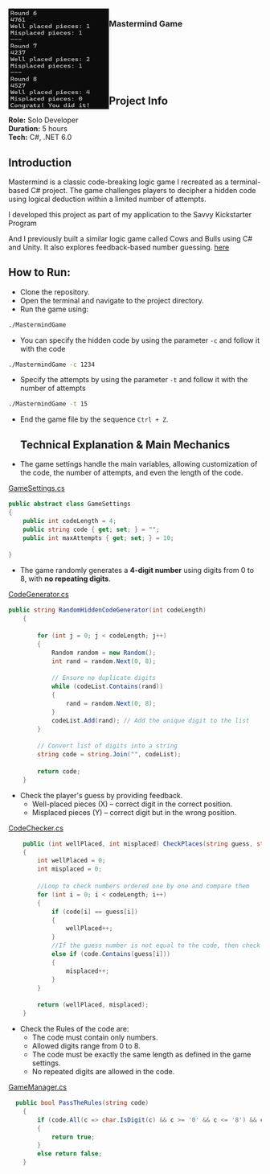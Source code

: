 <!-- PROJECT LOGO -->
<div>
  <h3>
    <img align="left" width="200" height="200" src="images/QfZOzZ8VwU.png"><br/>
    Mastermind Game
  </h3>
</div>   

<br/>

<br/>

<br/>

<br/>

<br/>

## Project Info
**Role:** Solo Developer
<br/>
**Duration:** 5 hours
<br/>**Tech:** C#, .NET 6.0

## Introduction

Mastermind is a classic code-breaking logic game I recreated as a terminal-based C# project. The game challenges players to decipher a hidden code using logical deduction within a limited number of attempts.

I developed this project as part of my application to the Savvy Kickstarter Program

And I previously built a similar logic game called Cows and Bulls using C# and Unity. It also explores feedback-based number guessing. [here](https://github.com/weex1997/CowsAndBullsGame.git)

## How to Run:
- Clone the repository.
- Open the terminal and navigate to the project directory.
- Run the game using:
```bash
./MastermindGame
```
- You can specify the hidden code by using the parameter `-c` and follow it with the code
```bash
./MastermindGame -c 1234
```
 - Specify the attempts by using the parameter `-t` and follow it with the number of attempts
```bash
./MastermindGame -t 15
```
- End the game file by the sequence `Ctrl + Z`.

  ## Technical Explanation & Main Mechanics

- The game settings handle the main variables, allowing customization of the code, the number of attempts, and even the length of the code.

[GameSettings.cs](https://github.com/weex1997/MastermindGame/blob/a1633f472ffebb522f011ac01e78adfd0bb7359f/src/GameSettings.cs#L1)

```csharp
public abstract class GameSettings
{
    public int codeLength = 4;
    public string code { get; set; } = "";
    public int maxAttempts { get; set; } = 10;

}
```
- The game randomly generates a **4-digit number** using digits from 0 to 8, with **no repeating digits**.

[CodeGenerator.cs](https://github.com/weex1997/MastermindGame/blob/a1633f472ffebb522f011ac01e78adfd0bb7359f/src/CodeGenerator.cs#L6)

```csharp
public string RandomHiddenCodeGenerator(int codeLength)
    {

        for (int j = 0; j < codeLength; j++)
        {
            Random random = new Random();
            int rand = random.Next(0, 8);

            // Ensure no duplicate digits
            while (codeList.Contains(rand))
            {
                rand = random.Next(0, 8);
            }
            codeList.Add(rand); // Add the unique digit to the list
        }

        // Convert list of digits into a string
        string code = string.Join("", codeList);

        return code;
    }
```

- Check the player's guess by providing feedback.
  - Well-placed pieces (X) – correct digit in the correct position.
  - Misplaced pieces (Y) – correct digit but in the wrong position.

[CodeChecker.cs](https://github.com/weex1997/MastermindGame/blob/a1633f472ffebb522f011ac01e78adfd0bb7359f/src/CodeChecker.cs#L6)

```csharp
    public (int wellPlaced, int misplaced) CheckPlaces(string guess, string code, int codeLength)
    {
        int wellPlaced = 0;
        int misplaced = 0;

        //Loop to check numbers ordered one by one and compare them
        for (int i = 0; i < codeLength; i++)
        {
            if (code[i] == guess[i])
            {
                wellPlaced++;
            }
            //If the guess number is not equal to the code, then check the total of the code if contains the number
            else if (code.Contains(guess[i]))
            {
                misplaced++;
            }
        }

        return (wellPlaced, misplaced);
    }
```
- Check the Rules of the code are:
  - The code must contain only numbers.
  - Allowed digits range from 0 to 8.
  - The code must be exactly the same length as defined in the game settings.
  - No repeated digits are allowed in the code.

[GameManager.cs](https://github.com/weex1997/MastermindGame/blob/a1633f472ffebb522f011ac01e78adfd0bb7359f/src/GameManager.cs#L79)

```csharp
  public bool PassTheRules(string code)
    {
        if (code.All(c => char.IsDigit(c) && c >= '0' && c <= '8') && code.Length == codeLength && code.Distinct().Count() == code.Length)
        {
            return true;
        }
        else return false;
    }
```

